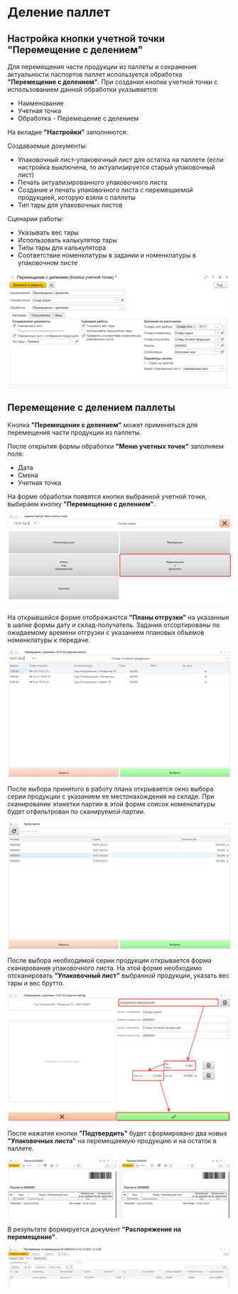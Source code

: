 # Деление паллет

<h2> Настройка кнопки учетной точки "Перемещение с делением" </h2>

Для перемещения части продукции из паллеты и сохранения актуальности паспортов паллет используется обработка **"Перемещение с делением"**. При создании кнопки учетной точки с использованием данной обработки указывается:

- Наименование
- Учетная точка
- Обработка - Перемещение с делением

На вкладке **"Настройки"** заполняются:

Создаваемые документы:

- Упаковочный лист-упаковочный лист для остатка на паллете (если настройка выключена, то актуализируется старый упаковочный лист)
- Печать актуализированного упаковочного листа
- Создание и печать упаковочного листа с перемещаемой продукцией, которую взяли с паллеты
- Тип тары для упаковочных листов

Сценарии работы:

- Указывать вес тары
- Использовать калькулятор тары
- Типы тары для калькулятора
- Соответствие номенклатуры в задании и номенклатуры в упаковочном листе

[![1][1]][1]

<h2> Перемещение с делением паллеты </h2>

Кнопка **"Перемещение с делением"** может применяться для перемещения части продукции из паллеты.

После открытия формы обработки **"Меню учетных точек"** заполняем поля:

- Дата
- Смена
- Учетная точка

На форме обработки появятся кнопки выбранной учетной точки, выбираем кнопку **"Перемещение с делением"**.

[![2][2]][2]

На открывшейся форме отображаются **"Планы отгрузки"** на указанные в шапке формы дату и склад-получатель. Задания отсортированы по ожидаемому времени отгрузки с указанием плановых объемов номенклатуры к передаче.

[![3][3]][3]

После выбора принятого в работу плана открывается окно выбора серии продукции с указанием ее местонахождения на складе. При сканировании этикетки партии в этой форме список номенклатуры будет отфильтрован по сканируемой партии. 

[![4][4]][4]

После выбора необходимой серии продукции открывается форма сканирования упаковочного листа. На этой форме необходимо отсканировать **"Упаковочный лист"** выбранной продукции, указать вес тары и вес брутто.

[![5][5]][5]

После нажатия кнопки **"Подтвердить"** будет сформировано два новых **"Упаковочных листа"** на перемещаемую продукцию и на остаток в паллете.

[![6][6]][6]

В результате формируется документ **"Распоряжение на перемещение"**.

[![7][7]][7]

[1]: DeleniePalet.assets/1.png
[2]: DeleniePalet.assets/2.png
[3]: DeleniePalet.assets/3.png
[4]: DeleniePalet.assets/4.png
[5]: DeleniePalet.assets/5.png
[6]: DeleniePalet.assets/6.png
[7]: DeleniePalet.assets/7.png